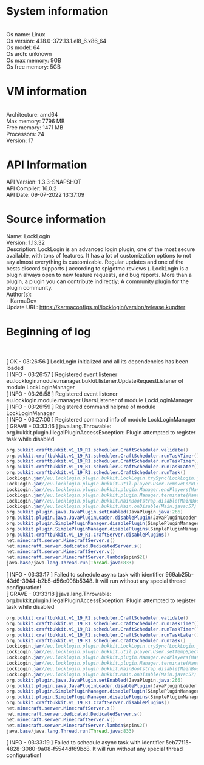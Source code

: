 # System information<br>
<br>
Os name: Linux<br>
Os version: 4.18.0-372.13.1.el8_6.x86_64<br>
Os model: 64<br>
Os arch: unknown<br>
Os max memory: 9GB<br>
Os free memory: 5GB<br>

# VM information<br>
<br>
Architecture: amd64<br>
Max memory: 7796 MB<br>
Free memory: 1471 MB<br>
Processors: 24<br>
Version: 17<br>

# API Information<br>
API Version: 1.3.3-SNAPSHOT<br>
API Compiler: 16.0.2<br>
API Date: 09-07-2022 13:37:09<br>

# Source information<br>
Name: LockLogin<br>
Version: 1.13.32<br>
Description: LockLogin is an advanced login plugin, one of the most secure available, with tons of features. It has a lot of customization options to not say almost everything is customizable. Regular updates and one of the bests discord supports ( according to spigotmc reviews ). LockLogin is a plugin always open to new feature requests, and bug reports. More than a plugin, a plugin you can contribute indirectly; A community plugin for the plugin community.<br>
Author(s): <br>- KarmaDev<br>
Update URL: https://karmaconfigs.ml/locklogin/version/release.kupdter<br>

# Beginning of log<br><br>


[ OK - 03:26:56 ] LockLogin initialized and all its dependencies has been loaded<br>
[ INFO - 03:26:57 ] Registered event listener eu.locklogin.module.manager.bukkit.listener.UpdateRequestListener of module LockLoginManager<br>
[ INFO - 03:26:58 ] Registered event listener eu.locklogin.module.manager.UsersListener of module LockLoginManager<br>
[ INFO - 03:26:59 ] Registered command helpme of module LockLoginManager<br>
[ INFO - 03:27:00 ] Registered command info of module LockLoginManager<br>
[ GRAVE - 03:33:16 ] java.lang.Throwable: org.bukkit.plugin.IllegalPluginAccessException: Plugin attempted to register task while disabled
```java
org.bukkit.craftbukkit.v1_19_R1.scheduler.CraftScheduler.validate()
org.bukkit.craftbukkit.v1_19_R1.scheduler.CraftScheduler.runTaskTimer()
org.bukkit.craftbukkit.v1_19_R1.scheduler.CraftScheduler.runTaskTimer()
org.bukkit.craftbukkit.v1_19_R1.scheduler.CraftScheduler.runTaskLater()
org.bukkit.craftbukkit.v1_19_R1.scheduler.CraftScheduler.runTask()
LockLogin.jar//eu.locklogin.plugin.bukkit.LockLogin.trySync(LockLogin.java:70)
LockLogin.jar//eu.locklogin.plugin.bukkit.util.player.User.removeLockLoginUser(User.java:285)
LockLogin.jar//eu.locklogin.plugin.bukkit.plugin.Manager.endPlayers(Manager.java:655)
LockLogin.jar//eu.locklogin.plugin.bukkit.plugin.Manager.terminate(Manager.java:219)
LockLogin.jar//eu.locklogin.plugin.bukkit.MainBootstrap.disable(MainBootstrap.java:271)
LockLogin.jar//eu.locklogin.plugin.bukkit.Main.onDisable(Main.java:57)
org.bukkit.plugin.java.JavaPlugin.setEnabled(JavaPlugin.java:266)
org.bukkit.plugin.java.JavaPluginLoader.disablePlugin(JavaPluginLoader.java:401)
org.bukkit.plugin.SimplePluginManager.disablePlugin(SimplePluginManager.java:579)
org.bukkit.plugin.SimplePluginManager.disablePlugins(SimplePluginManager.java:556)
org.bukkit.craftbukkit.v1_19_R1.CraftServer.disablePlugins()
net.minecraft.server.MinecraftServer.s()
net.minecraft.server.dedicated.DedicatedServer.s()
net.minecraft.server.MinecraftServer.v()
net.minecraft.server.MinecraftServer.lambda$spin$2()
java.base/java.lang.Thread.run(Thread.java:833)
```
[ INFO - 03:33:17 ] Failed to schedule async task with identifier 969ab25b-43d6-3944-b2b5-d56e008b5348. It will run without any special thread configuration!<br>
[ GRAVE - 03:33:18 ] java.lang.Throwable: org.bukkit.plugin.IllegalPluginAccessException: Plugin attempted to register task while disabled
```java
org.bukkit.craftbukkit.v1_19_R1.scheduler.CraftScheduler.validate()
org.bukkit.craftbukkit.v1_19_R1.scheduler.CraftScheduler.runTaskTimer()
org.bukkit.craftbukkit.v1_19_R1.scheduler.CraftScheduler.runTaskTimer()
org.bukkit.craftbukkit.v1_19_R1.scheduler.CraftScheduler.runTaskLater()
org.bukkit.craftbukkit.v1_19_R1.scheduler.CraftScheduler.runTask()
LockLogin.jar//eu.locklogin.plugin.bukkit.LockLogin.trySync(LockLogin.java:70)
LockLogin.jar//eu.locklogin.plugin.bukkit.util.player.User.setTempSpectator(User.java:198)
LockLogin.jar//eu.locklogin.plugin.bukkit.plugin.Manager.endPlayers(Manager.java:658)
LockLogin.jar//eu.locklogin.plugin.bukkit.plugin.Manager.terminate(Manager.java:219)
LockLogin.jar//eu.locklogin.plugin.bukkit.MainBootstrap.disable(MainBootstrap.java:271)
LockLogin.jar//eu.locklogin.plugin.bukkit.Main.onDisable(Main.java:57)
org.bukkit.plugin.java.JavaPlugin.setEnabled(JavaPlugin.java:266)
org.bukkit.plugin.java.JavaPluginLoader.disablePlugin(JavaPluginLoader.java:401)
org.bukkit.plugin.SimplePluginManager.disablePlugin(SimplePluginManager.java:579)
org.bukkit.plugin.SimplePluginManager.disablePlugins(SimplePluginManager.java:556)
org.bukkit.craftbukkit.v1_19_R1.CraftServer.disablePlugins()
net.minecraft.server.MinecraftServer.s()
net.minecraft.server.dedicated.DedicatedServer.s()
net.minecraft.server.MinecraftServer.v()
net.minecraft.server.MinecraftServer.lambda$spin$2()
java.base/java.lang.Thread.run(Thread.java:833)
```
[ INFO - 03:33:19 ] Failed to schedule async task with identifier 5eb77f15-4828-3080-9a08-f5544df69bc8. It will run without any special thread configuration!<br>